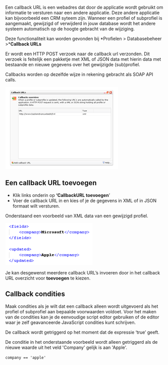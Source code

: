 Een callback URL is een webadres dat door de applicatie wordt gebruikt
om informatie te versturen naar een andere applicatie. Deze andere
applicatie kan bijvoorbeeld een CRM syteem zijn. Wanneer een profiel of
subprofiel is aangemaakt, gewijzigd of verwijderd in jouw database wordt
het andere systeem automatisch op de hoogte gebracht van de wijziging.

Deze functionaliteit kan worden gevonden bij *Profielen \>
Databasebeheer \>***Callback URLs**

Er wordt een HTTP POST verzoek naar de callback url verzonden. Dit
verzoek is feitelijk een pakketje met XML of JSON data met hierin data
met bestaande en nieuwe gegevens over het gewijzigde (sub)profiel.

Callbacks worden op dezelfde wijze in rekening gebracht als SOAP API
calls.

![](../images/callbackdialog.png)

**Een callback URL toevoegen**
------------------------------

-   Klik links onderin op **‘CallbackURL toevoegen**’
-   Voer de callback URL in en kies of je de gegevens in XML of in JSON
    formaat wilt versturen.

Onderstaand een voorbeeld van XML data van een gewijzigd profiel.

![](../images/callbackXML.png)

Je kan desgewenst meerdere callback URL’s invoeren door in het callback
URL overzicht voor **toevoegen** te kiezen.

**Callback condities**
----------------------

Maak condities als je wilt dat een callback alleen wordt uitgevoerd als
het profiel of subprofiel aan bepaalde voorwaarden voldoet. Voor het
maken van de condities kan je de eenvoudige script editor gebruiken of
de editor waar je zelf geavanceerde JavaScript condities kunt schrijven.

De callback wordt getriggerd op het moment dat de expressie ‘true’
geeft.

De conditie in het onderstaande voorbeeld wordt alleen getriggerd als de
nieuwe waarde uit het veld 'Company' gelijk is aan 'Apple'.

`company == 'apple'`
